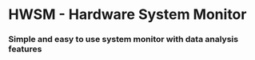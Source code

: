 <h1>HWSM - Hardware System Monitor</h1>

 <h3>Simple and easy to use system monitor with data analysis features</h3>
